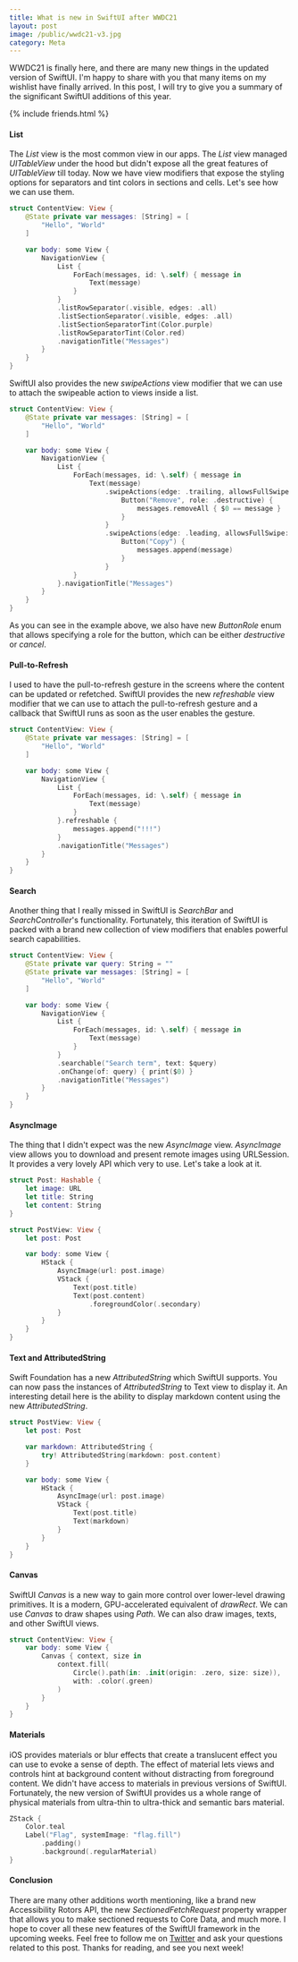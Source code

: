 ```yaml
---
title: What is new in SwiftUI after WWDC21
layout: post
image: /public/wwdc21-v3.jpg
category: Meta
---
```


WWDC21 is finally here, and there are many new things in the updated version of SwiftUI. I'm happy to share with you that many items on my wishlist have finally arrived. In this post, I will try to give you a summary of the significant SwiftUI additions of this year.

{% include friends.html %}

#### List
The *List* view is the most common view in our apps. The *List* view managed *UITableView* under the hood but didn't expose all the great features of *UITableView* till today. Now we have view modifiers that expose the styling options for separators and tint colors in sections and cells. Let's see how we can use them.

```swift
struct ContentView: View {
    @State private var messages: [String] = [
        "Hello", "World"
    ]

    var body: some View {
        NavigationView {
            List {
                ForEach(messages, id: \.self) { message in
                    Text(message)
                }
            }
            .listRowSeparator(.visible, edges: .all)
            .listSectionSeparator(.visible, edges: .all)
            .listSectionSeparatorTint(Color.purple)
            .listRowSeparatorTint(Color.red)
            .navigationTitle("Messages")
        }
    }
}
```

SwiftUI also provides the new *swipeActions* view modifier that we can use to attach the swipeable action to views inside a list.

```swift
struct ContentView: View {
    @State private var messages: [String] = [
        "Hello", "World"
    ]

    var body: some View {
        NavigationView {
            List {
                ForEach(messages, id: \.self) { message in
                    Text(message)
                        .swipeActions(edge: .trailing, allowsFullSwipe: false) {
                            Button("Remove", role: .destructive) {
                                messages.removeAll { $0 == message }
                            }
                        }
                        .swipeActions(edge: .leading, allowsFullSwipe: true) {
                            Button("Copy") {
                                messages.append(message)
                            }
                        }
                }
            }.navigationTitle("Messages")
        }
    }
}
```

As you can see in the example above, we also have new *ButtonRole* enum that allows specifying a role for the button, which can be either *destructive* or *cancel*.

#### Pull-to-Refresh
I used to have the pull-to-refresh gesture in the screens where the content can be updated or refetched. SwiftUI provides the new *refreshable* view modifier that we can use to attach the pull-to-refresh gesture and a callback that SwiftUI runs as soon as the user enables the gesture.

```swift
struct ContentView: View {
    @State private var messages: [String] = [
        "Hello", "World"
    ]

    var body: some View {
        NavigationView {
            List {
                ForEach(messages, id: \.self) { message in
                    Text(message)
                }
            }.refreshable {
                messages.append("!!!")
            }
            .navigationTitle("Messages")
        }
    }
}
```

#### Search
Another thing that I really missed in SwiftUI is *SearchBar* and *SearchController*'s functionality. Fortunately, this iteration of SwiftUI is packed with a brand new collection of view modifiers that enables powerful search capabilities.

```swift
struct ContentView: View {
    @State private var query: String = ""
    @State private var messages: [String] = [
        "Hello", "World"
    ]

    var body: some View {
        NavigationView {
            List {
                ForEach(messages, id: \.self) { message in
                    Text(message)
                }
            }
            .searchable("Search term", text: $query)
            .onChange(of: query) { print($0) }
            .navigationTitle("Messages")
        }
    }
}
```

#### AsyncImage
The thing that I didn't expect was the new *AsyncImage* view. *AsyncImage* view allows you to download and present remote images using URLSession. It provides a very lovely API which very to use. Let's take a look at it.

```swift
struct Post: Hashable {
    let image: URL
    let title: String
    let content: String
}

struct PostView: View {
    let post: Post

    var body: some View {
        HStack {
            AsyncImage(url: post.image)
            VStack {
                Text(post.title)
                Text(post.content)
                    .foregroundColor(.secondary)
            }
        }
    }
}
```

#### Text and AttributedString
Swift Foundation has a new *AttributedString* which SwiftUI supports. You can now pass the instances of *AttributedString* to Text view to display it. An interesting detail here is the ability to display markdown content using the new *AttributedString*.

```swift
struct PostView: View {
    let post: Post

    var markdown: AttributedString {
        try! AttributedString(markdown: post.content)
    }

    var body: some View {
        HStack {
            AsyncImage(url: post.image)
            VStack {
                Text(post.title)
                Text(markdown)
            }
        }
    }
}
```

#### Canvas
SwiftUI *Canvas* is a new way to gain more control over lower-level drawing primitives. It is a modern, GPU-accelerated equivalent of *drawRect*. We can use *Canvas* to draw shapes using *Path*. We can also draw images, texts, and other SwiftUI views.

```swift
struct ContentView: View {
    var body: some View {
        Canvas { context, size in
            context.fill(
                Circle().path(in: .init(origin: .zero, size: size)),
                with: .color(.green)
            )
        }
    }
}
```

#### Materials
iOS provides materials or blur effects that create a translucent effect you can use to evoke a sense of depth. The effect of material lets views and controls hint at background content without distracting from foreground content. We didn't have access to materials in previous versions of SwiftUI. Fortunately, the new version of SwiftUI provides us a whole range of physical materials from ultra-thin to ultra-thick and semantic bars material.

```swift
ZStack {
    Color.teal
    Label("Flag", systemImage: "flag.fill")
        .padding()
        .background(.regularMaterial)
}
```

#### Conclusion
There are many other additions worth mentioning, like a brand new Accessibility Rotors API, the new *SectionedFetchRequest* property wrapper that allows you to make sectioned requests to Core Data, and much more. I hope to cover all these new features of the SwiftUI framework in the upcoming weeks. Feel free to follow me on [Twitter](https://twitter.com/mecid) and ask your questions related to this post. Thanks for reading, and see you next week!
